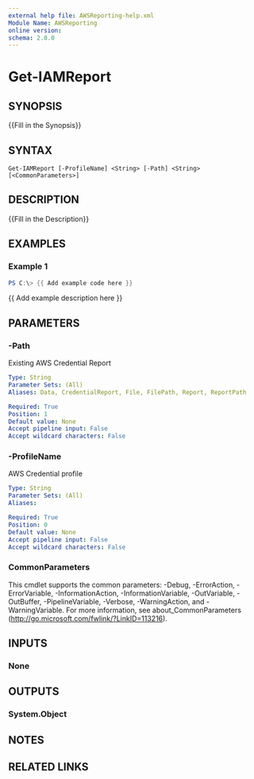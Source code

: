 ```yaml
---
external help file: AWSReporting-help.xml
Module Name: AWSReporting
online version:
schema: 2.0.0
---
```


# Get-IAMReport

## SYNOPSIS
{{Fill in the Synopsis}}

## SYNTAX

```
Get-IAMReport [-ProfileName] <String> [-Path] <String> [<CommonParameters>]
```

## DESCRIPTION
{{Fill in the Description}}

## EXAMPLES

### Example 1
```powershell
PS C:\> {{ Add example code here }}
```

{{ Add example description here }}

## PARAMETERS

### -Path
Existing AWS Credential Report

```yaml
Type: String
Parameter Sets: (All)
Aliases: Data, CredentialReport, File, FilePath, Report, ReportPath

Required: True
Position: 1
Default value: None
Accept pipeline input: False
Accept wildcard characters: False
```

### -ProfileName
AWS Credential profile

```yaml
Type: String
Parameter Sets: (All)
Aliases:

Required: True
Position: 0
Default value: None
Accept pipeline input: False
Accept wildcard characters: False
```

### CommonParameters
This cmdlet supports the common parameters: -Debug, -ErrorAction, -ErrorVariable, -InformationAction, -InformationVariable, -OutVariable, -OutBuffer, -PipelineVariable, -Verbose, -WarningAction, and -WarningVariable.
For more information, see about_CommonParameters (http://go.microsoft.com/fwlink/?LinkID=113216).

## INPUTS

### None

## OUTPUTS

### System.Object
## NOTES

## RELATED LINKS
